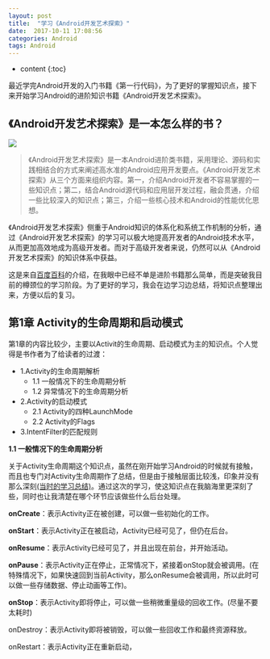 ```yaml
---
layout: post
title:  "学习《Android开发艺术探索》"
date:  2017-10-11 17:08:56
categories: Android
tags: Android
---
```

* content
{:toc}

最近学完Android开发的入门书籍《第一行代码》，为了更好的掌握知识点，接下来开始学习Android的进阶知识书籍《Android开发艺术探索》。



## 《Android开发艺术探索》是一本怎么样的书？

![](https://i.imgur.com/kXgxhal.jpg)

> 《Android开发艺术探索》是一本Android进阶类书籍，采用理论、源码和实践相结合的方式来阐述高水准的Android应用开发要点。《Android开发艺术探索》从三个方面来组织内容。第一，介绍Android开发者不容易掌握的一些知识点；第二，结合Android源代码和应用层开发过程，融会贯通，介绍一些比较深入的知识点；第三，介绍一些核心技术和Android的性能优化思想。


> 
《Android开发艺术探索》侧重于Android知识的体系化和系统工作机制的分析，通过《Android开发艺术探索》的学习可以极大地提高开发者的Android技术水平，从而更加高效地成为高级开发者。而对于高级开发者来说，仍然可以从《Android开发艺术探索》的知识体系中获益。

这是来自[百度百科](https://baike.baidu.com/item/Android%E5%BC%80%E5%8F%91%E8%89%BA%E6%9C%AF%E6%8E%A2%E7%B4%A2/18526051?fr=aladdin)的介绍，在我眼中已经不单是进阶书籍那么简单，而是突破我目前的樽颈位的学习阶段。为了更好的学习，我会在边学习边总结，将知识点整理出来，方便以后的复习。

## 第1章 Activity的生命周期和启动模式

第1章的内容比较少，主要以Activit的生命周期、启动模式为主的知识点。个人觉得是书作者为了给读者的过渡：

- 1.Activity的生命周期解析
  - 1.1 一般情况下的生命周期分析
  - 1.2 异常情况下的生命周期分析
- 2.Activity的启动模式
  - 2.1 Activity的四种LaunchMode
  - 2.2 Activity的Flags
- 3.IntentFilter的匹配规则

**1.1 一般情况下的生命周期分析**

关于Activity生命周期这个知识点，虽然在刚开始学习Android的时候就有接触，而且也专门对Activity生命周期作了总结，但是由于接触层面比较浅，印象并没有那么深刻[(当时的学习总结)](http://blog.csdn.net/qq_26849491/article/details/51241356)。通过这次的学习，使这知识点在我脑海里更深刻了些，同时也让我清楚在哪个环节应该做些什么后台处理。

**onCreate**：表示Activity正在被创建，可以做一些初始化的工作。

**onStart**：表示Activity正在被启动，Activity已经可见了，但仍在后台。

**onResume**：表示Activity已经可见了，并且出现在前台，并开始活动。

**onPause**：表示Activity正在停止，正常情况下，紧接着onStop就会被调用。(在特殊情况下，如果快速回到当前Activity，那么onResume会被调用，所以此时可以做一些存储数据、停止动画等工作)。

**onStop**：表示Activity即将停止，可以做一些稍微重量级的回收工作。(尽量不要太耗时)

onDestroy：表示Activity即将被销毁，可以做一些回收工作和最终资源释放。

onRestart：表示Activity正在重新启动，









